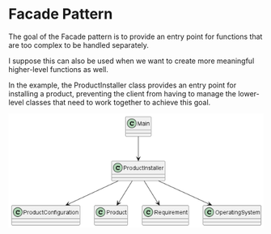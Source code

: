 # Facade Pattern

The goal of the Facade pattern is to provide an entry point for functions that are too complex to be handled separately.

I suppose this can also be used when we want to create more meaningful higher-level functions as well.

In the example, the ProductInstaller class provides an entry point for installing a product, preventing the client from having to manage the lower-level classes that need to work together to achieve this goal.

![](diagram.png?)

